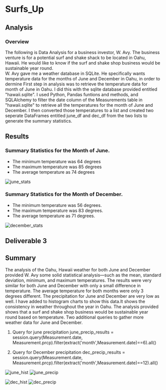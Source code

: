 # Surfs_Up

## Analysis
### Overview
The following is Data Analysis for a business investor, W. Avy. The business venture is for a potential surf and shake shack to be located in Oahu, Hawaii. He would like to know if the surf and shake shop business would be sustainable year round.  
W. Avy gave me a weather database in SQLite. He specifically wants temperature data for the months of June and December in Oahu, in order to dermine 
First step in analysis was to retrieve the temperature data for month of June in Oahu. I did this with the sqlite database provided entitled "hawaii.sqlite". I used Python, Pandas funtions and methods, and SQLAlchemy to filter the date column of the Measurements table in "hawaii.sqlite" to retrieve all the temperatures for the month of June and December. I then converted those temperatures to a list and created two seperate DataFrames entitled june_df and dec_df from the two lists to generate the summary statistics. 

## Results

### Summary Statistics for the Month of June. 
  * The minimum temperature was 64 degrees
  * The maximum temperature was 85 degrees 
  * The average temperature as 74 degrees 

![june_stats](https://user-images.githubusercontent.com/94208810/149611195-dc5f38b0-3f45-438e-8db6-209c215bf34a.png)

### Summary Statistics for the Month of December. 
  * The minimum temperature was 56 degrees.
  * The maximum temperature was 83 degrees. 
  * The average temperature as 71 degrees. 

![december_stats](https://user-images.githubusercontent.com/94208810/149611203-cd828cee-f830-4364-8e0f-d46c13b2a7e3.png)


## Deliverable 3 
## Summary
The analysis of the Oahu, Hawaii weather for both June and December provided W. Avy some solid statistical analysis—such as the mean, standard deviation, minimum, and maximum temperatures. The results were very similar for both June and December with only a small difference in temperature.  The average temperature for both months were only 3 degrees different. The precipitation for June and December are very low as well. I have added to histogram charts to show this data.It shows the consistency in weather throughout the year in Oahu. The analysis provided shows that a surf and shake shop business would be sustainable year round based on temperature.
Two additional queries to gather more weather data for June and December.

1. Query for june precipitation 
june_precip_results = session.query(Measurement.date, Measurement.prcp).filter(extract('month',Measurement.date)==6).all()

2. Query for December precipitation
dec_precip_results = session.query(Measurement.date, Measurement.prcp).filter(extract('month',Measurement.date)==12).all()

![june_hist](https://user-images.githubusercontent.com/94208810/149611771-919b2346-67b4-4131-9798-d5084ce58bd7.png)
![june_precip](https://user-images.githubusercontent.com/94208810/149613811-709d62db-f97a-46a7-b397-802e10c3a8d0.png)


![dec_hist](https://user-images.githubusercontent.com/94208810/149611780-ce67c64c-ffea-41db-9f42-ef55cc319c41.png)
![dec_precip](https://user-images.githubusercontent.com/94208810/149613810-aa9d1738-d1ea-4554-9dd5-4dd0897033b3.png)
